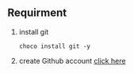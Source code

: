 ## Requirment  
   1. install git
      ```
      choco install git -y
      ```
   2. create Github account 
     [click here](https://github.com/join?source=login)